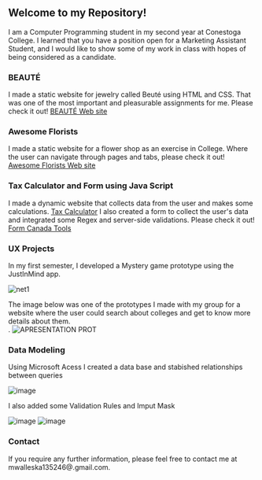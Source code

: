 ##  Welcome to my Repository!

I am a Computer Programming student in my second year at Conestoga College. I learned that you have a position open for a Marketing Assistant Student, and I would like to show some of my work in class with hopes of being considered as a candidate.    

### BEAUTÉ

I made a static website for jewelry called Beuté using HTML and CSS. That was one of the most important and pleasurable assignments for me. Please check it out! [BEAUTÉ Web site ](https://mariawaleskaoliver.github.io/skyline/)


### Awesome Florists 

I made a static website for a flower shop as an exercise in College. Where the user can navigate through pages and tabs, please check it out! [Awesome Florists Web site]( https://mariawaleskaoliver.github.io/Awesomeflorists/)

### Tax Calculator and Form using Java Script 

I made a dynamic website that collects data from the user and makes some calculations. [Tax Calculator](https://mariawaleskaoliver.github.io/taxCalculator/) I also created a form to collect the user's data and integrated some Regex and server-side validations. Please check it out! [Form Canada Tools]( https://mariawaleskaoliver.github.io/java2/)

### UX Projects 
In my first semester, I developed a Mystery game prototype using the JustInMind app. 

![net1](https://user-images.githubusercontent.com/102097554/178344449-5d542aea-ef1a-43f6-99cb-7f790a6deb50.png)


The image below was one of the prototypes I made with my group for a website where the user could search about colleges and get to know more details about them.   
.
![APRESENTATION PROT](https://user-images.githubusercontent.com/102097554/178342445-9b97b00b-3df5-49e9-b9cc-64af00443969.png)

### Data Modeling 
Using Microsoft Acess I created a data base and stabished relationships between queries 

![image](https://user-images.githubusercontent.com/102097554/178467610-7574b1fd-a83e-4795-b78a-792c61bf2f14.png)

I also added some Validation Rules and Imput Mask

![image](https://user-images.githubusercontent.com/102097554/178466213-8e797ab4-1d14-4b02-8563-83f943c36181.png) ![image](https://user-images.githubusercontent.com/102097554/178466670-9daa00fc-4359-4748-989e-d73769ac78a1.png)

### Contact
If you require any further information, please feel free to contact me at mwalleska135246@.gmail.com.
